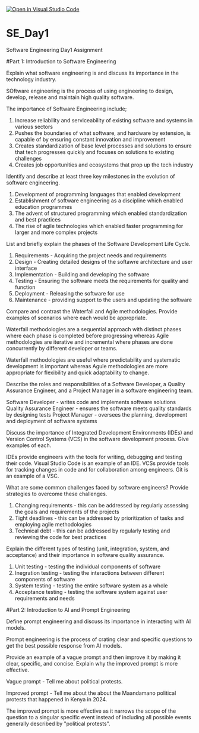 [![Open in Visual Studio Code](https://classroom.github.com/assets/open-in-vscode-2e0aaae1b6195c2367325f4f02e2d04e9abb55f0b24a779b69b11b9e10269abc.svg)](https://classroom.github.com/online_ide?assignment_repo_id=18416149&assignment_repo_type=AssignmentRepo)
# SE_Day1
Software Engineering Day1 Assignment

#Part 1: Introduction to Software Engineering

Explain what software engineering is and discuss its importance in the technology industry.

SOftware engineering is the process of using engineering to design, develop, release and maintain high quality software.

The importance of Software Engineering include;
1. Increase reliability and serviceability of existing software and systems in various sectors
2. Pushes the boundaries of what software, and hardware by extension, is capable of by ensuring constant innovation and improvement
3. Creates standardization of base level processes and solutions to ensure that tech progresses quickly and focuses on solutions to existing challenges
4. Creates job opportunities and ecosystems that prop up the tech industry


Identify and describe at least three key milestones in the evolution of software engineering.

1. Development of programming languages that enabled development
2. Establishment of software engineering as a discipline which enabled education programmes
3. The advent of structured programming which enabled standardization and best practices
4. The rise of agile technologies which enabled faster programming for larger and more complex projects


List and briefly explain the phases of the Software Development Life Cycle.

1. Requirements - Acquiring the project needs and requirements
2. Design - Creating detailed designs of the softawre architecture and user interface
3. Implementation - Building and developing the software
4. Testing - Ensuring the software meets the requirements for quality and function
5. Deployment - Releasing the software for use
6. Maintenance - providing support to the users and updating the software


Compare and contrast the Waterfall and Agile methodologies. Provide examples of scenarios where each would be appropriate.

Waterfall methodologies  are a sequential approach with distinct phases where each phase is completed before progressing whereas Agile methodologies are iterative and incremental where phases are done concurrently by different developer or teams. 

Waterfall methodologies are useful where predictability and systematic development is important whereas Agule methodologies are more appropriate for flexibility and quick adaptability to change. 


Describe the roles and responsibilities of a Software Developer, a Quality Assurance Engineer, and a Project Manager in a software engineering team.

Software Developer - writes code and implements software solutions
Quality Assurance Engineer - ensures the software meets quality standards by designing tests
Project Manager - oversees the planning, development and deployment of software systems


Discuss the importance of Integrated Development Environments (IDEs) and Version Control Systems (VCS) in the software development process. Give examples of each.

IDEs provide engineers with the tools for writing, debugging and testing their code. Visual Studio Code is an example of an IDE.
VCSs provide tools for tracking changes in code and for collaboration among engineers. Git is an example of a VSC.

What are some common challenges faced by software engineers? Provide strategies to overcome these challenges.

1. Changing requirements - this can be addressed by regularly assessing the goals and requirements of the projects
2. Tight deadlines - this can be addressed by prioritization of tasks and employing agile methodologies
3. Technical debt - this can be addressed by regularly testing and reviewing the code for best practices

Explain the different types of testing (unit, integration, system, and acceptance) and their importance in software quality assurance.

1. Unit testing - testing the individual components of software
2. Inegration testing - testing the interactions between different components of software 
3. System testing - testing the entire software system as a whole
4. Acceptance testing - testing the software system against user requirements and needs

#Part 2: Introduction to AI and Prompt Engineering


Define prompt engineering and discuss its importance in interacting with AI models.

Prompt engineering is the process of crating clear and specific questions to get the best possible response from AI models.

Provide an example of a vague prompt and then improve it by making it clear, specific, and concise. Explain why the improved prompt is more effective.

Vague prompt - Tell me about political protests.

Improved prompt - Tell me about the about the Maandamano political protests that happened in Kenya in 2024.

The improved prompt is more effective as it narrows the scope of the question to a singular specific event instead of including all possible events generally described by "political protests".
